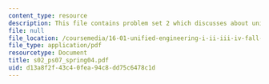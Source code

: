 ```yaml
---
content_type: resource
description: This file contains problem set 2 which discusses about unified?engineering?II.
file: null
file_location: /coursemedia/16-01-unified-engineering-i-ii-iii-iv-fall-2005-spring-2006/d13a8f2f43c40fea94c8dd75c6478c1d_s02_ps07_spring04.pdf
file_type: application/pdf
resourcetype: Document
title: s02_ps07_spring04.pdf
uid: d13a8f2f-43c4-0fea-94c8-dd75c6478c1d
---
```

